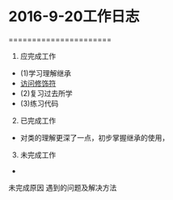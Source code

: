 # 2016-9-20工作日志
======================
1. 应完成工作
*  (1)学习理解继承
*   [访问修饰符](image/修饰符.png)
*  (2)复习过去所学
*  (3)练习代码
2. 已完成工作
*  对类的理解更深了一点，初步掌握继承的使用，
3. 未完成工作
*   
 未完成原因
 遇到的问题及解决方法

